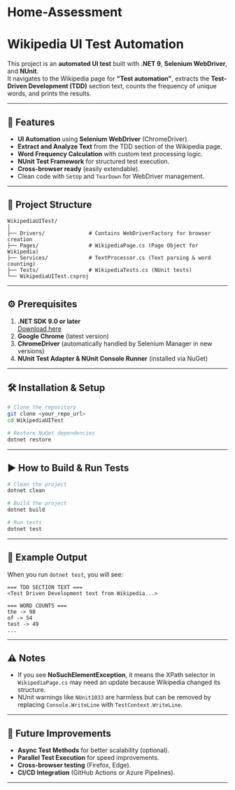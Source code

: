 # Home-Assessment


# Wikipedia UI Test Automation

This project is an **automated UI test** built with **.NET 9**, **Selenium WebDriver**, and **NUnit**.  
It navigates to the Wikipedia page for **"Test automation"**, extracts the **Test-Driven Development (TDD)** section text, counts the frequency of unique words, and prints the results.

---

## 📌 Features
- **UI Automation** using **Selenium WebDriver** (ChromeDriver).
- **Extract and Analyze Text** from the TDD section of the Wikipedia page.
- **Word Frequency Calculation** with custom text processing logic.
- **NUnit Test Framework** for structured test execution.
- **Cross-browser ready** (easily extendable).
- Clean code with `SetUp` and `TearDown` for WebDriver management.

---

## 📂 Project Structure
```
WikipediaUITest/
│
├── Drivers/              # Contains WebDriverFactory for browser creation
├── Pages/                # WikipediaPage.cs (Page Object for Wikipedia)
├── Services/             # TextProcessor.cs (Text parsing & word counting)
├── Tests/                # WikipediaTests.cs (NUnit tests)
└── WikipediaUITest.csproj
```

---

## ⚙️ Prerequisites
1. **.NET SDK 9.0 or later**  
   [Download here](https://dotnet.microsoft.com/download)
2. **Google Chrome** (latest version)
3. **ChromeDriver** (automatically handled by Selenium Manager in new versions)
4. **NUnit Test Adapter & NUnit Console Runner** (installed via NuGet)

---

## 🛠️ Installation & Setup
```bash
# Clone the repository
git clone <your_repo_url>
cd WikipediaUITest

# Restore NuGet dependencies
dotnet restore
```

---

## ▶️ How to Build & Run Tests
```bash
# Clean the project
dotnet clean

# Build the project
dotnet build

# Run tests
dotnet test
```

---

## 📄 Example Output
When you run `dotnet test`, you will see:

```
=== TDD SECTION TEXT ===
<Test Driven Development text from Wikipedia...>

=== WORD COUNTS ===
the -> 98
of -> 54
test -> 49
...
```

---

## ⚠️ Notes
- If you see **NoSuchElementException**, it means the XPath selector in `WikipediaPage.cs` may need an update because Wikipedia changed its structure.
- NUnit warnings like `NUnit1033` are harmless but can be removed by replacing `Console.WriteLine` with `TestContext.WriteLine`.

---

## 🚀 Future Improvements
- **Async Test Methods** for better scalability (optional).
- **Parallel Test Execution** for speed improvements.
- **Cross-browser testing** (Firefox, Edge).
- **CI/CD Integration** (GitHub Actions or Azure Pipelines).

---
